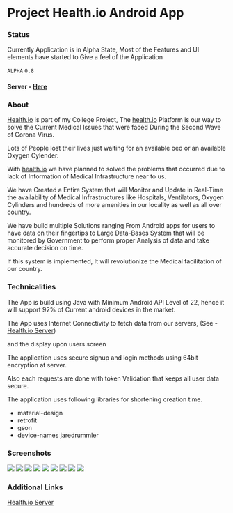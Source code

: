 # Project Health.io Android App

### Status

Currently Application is in Alpha State, Most of the Features and UI elements have started to Give a feel of the Application

`ALPHA` `0.8`

#### Server - [Here](https://github.com/srvraj311/health.io-API)

### About

[Health.io](http://health.io) is part of my College Project, The [health.io](http://health.io) Platform is our way to solve the Current Medical Issues that were faced During the Second Wave of Corona Virus.

Lots of People lost their lives just waiting for an available bed or an available Oxygen Cylender.

With [health.io](http://health.io) we have planned to solved the problems that occurred due to lack of Information of Medical Infrastructure near to us.

We have Created a Entire System that will Monitor and Update in Real-Time the availability of Medical Infrastructures like Hospitals, Ventilators, Oxygen Cylinders and hundreds of more amenities in our locality as well as all over country.

We have build multiple Solutions ranging From Android apps for users to have data on their fingertips to Large Data-Bases System that will be monitored by Government to perform proper Analysis of data and take accurate decision on time. 

If this system is implemented, It will revolutionize  the Medical facilitation of our country.

### Technicalities

The App is build using Java with Minimum Android API Level of 22, hence it will support 92% of Current android devices in the market.

The App uses Internet Connectivity to fetch data from our servers, (See - [Health.io Server](https://github.com/srvraj311/health.io-API)) 

and the display upon users screen

The application uses secure signup and login methods using 64bit encryption at server.

Also each requests are done with token Validation that keeps all user data secure.

The application uses following libraries for shortening creation time.

- material-design
- retrofit
- gson
- device-names jaredrummler

### Screenshots
![](https://res.cloudinary.com/srvraj311/image/upload/v1628986650/Screenshot_2021-08-13-09-38-34-210_comsrvraj311smart_health_management_c6tzfg.jpg)
![](https://res.cloudinary.com/srvraj311/image/upload/v1628986650/Screenshot_2021-08-13-09-38-43-374_comsrvraj311smart_health_management_wzwaoi.jpg)
![](https://res.cloudinary.com/srvraj311/image/upload/v1628986650/Screenshot_2021-08-13-09-38-47-817_comsrvraj311smart_health_management_auxdyf.jpg)
![](https://res.cloudinary.com/srvraj311/image/upload/v1628986650/Screenshot_2021-08-13-09-39-15-006_comsrvraj311smart_health_management_idbpws.jpg)
![](https://res.cloudinary.com/srvraj311/image/upload/v1628986650/Screenshot_2021-08-13-09-39-36-141_comsrvraj311smart_health_management_tiob1t.jpg)
![](https://res.cloudinary.com/srvraj311/image/upload/v1628986650/Screenshot_2021-08-13-09-39-39-725_comsrvraj311smart_health_management_x7lyro.jpg)
![](https://res.cloudinary.com/srvraj311/image/upload/v1628986651/Screenshot_2021-08-13-09-39-45-063_comsrvraj311smart_health_management_m6sqkb.jpg)
![](https://res.cloudinary.com/srvraj311/image/upload/v1628986650/Screenshot_2021-08-13-09-39-43-622_comsrvraj311smart_health_management_yjw110.jpg)
![](https://res.cloudinary.com/srvraj311/image/upload/v1628986651/Screenshot_2021-08-13-09-39-52-506_comsrvraj311smart_health_management_mv5axm.jpg)

### Additional Links

[Health.io Server](https://github.com/srvraj311/health.io-API)
